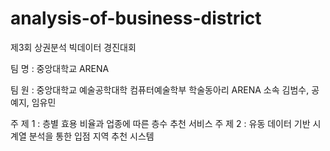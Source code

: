 # analysis-of-business-district

제3회 상권분석 빅데이터 경진대회

팀 명 : 중앙대학교 ARENA

팀 원 : 중앙대학교 예술공학대학 컴퓨터예술학부 학술동아리 ARENA 소속 김범수, 공예지, 임유민

주 제 1 : 층별 효용 비율과 업종에 따른 층수 추천 서비스
주 제 2 : 유동 데이터 기반 시계열 분석을 통한 입점 지역 추천 시스템

